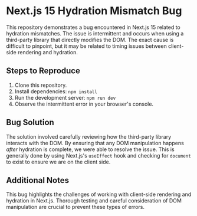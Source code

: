 # Next.js 15 Hydration Mismatch Bug

This repository demonstrates a bug encountered in Next.js 15 related to hydration mismatches. The issue is intermittent and occurs when using a third-party library that directly modifies the DOM. The exact cause is difficult to pinpoint, but it may be related to timing issues between client-side rendering and hydration.

## Steps to Reproduce

1. Clone this repository.
2. Install dependencies: `npm install`
3. Run the development server: `npm run dev`
4. Observe the intermittent error in your browser's console.

## Bug Solution

The solution involved carefully reviewing how the third-party library interacts with the DOM. By ensuring that any DOM manipulation happens *after* hydration is complete, we were able to resolve the issue.   This is generally done by using Next.js's `useEffect` hook and checking for `document` to exist to ensure we are on the client side. 

## Additional Notes

This bug highlights the challenges of working with client-side rendering and hydration in Next.js. Thorough testing and careful consideration of DOM manipulation are crucial to prevent these types of errors.